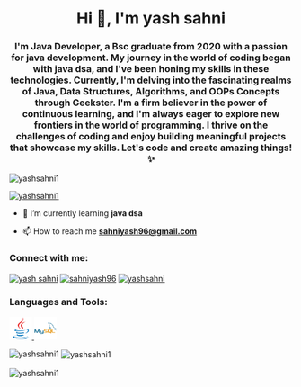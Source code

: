 

<h1 align="center">Hi 👋, I'm yash sahni</h1>
<h3 align="center">I'm Java Developer, a Bsc graduate from 2020 with a passion for java development. My journey in the world of coding began with java dsa, and I've been honing my skills in these technologies. Currently, I'm delving into the fascinating realms of Java, Data Structures, Algorithms, and OOPs Concepts through Geekster. I'm a firm believer in the power of continuous learning, and I'm always eager to explore new frontiers in the world of programming. I thrive on the challenges of coding and enjoy building meaningful projects that showcase my skills. Let's code and create amazing things! ✨</h3>

<p align="left"> <img src="https://komarev.com/ghpvc/?username=yashsahni1&label=Profile%20views&color=0e75b6&style=flat" alt="yashsahni1" /> </p>

<p align="left"> <a href="https://github.com/ryo-ma/github-profile-trophy"><img src="https://github-profile-trophy.vercel.app/?username=yashsahni1" alt="yashsahni1" /></a> </p>

- 🌱 I’m currently learning **java dsa**

- 📫 How to reach me **sahniyash96@gmail.com**

<h3 align="left">Connect with me:</h3>
<p align="left">
<a href="https://linkedin.com/in/yash sahni" target="blank"><img align="center" src="https://raw.githubusercontent.com/rahuldkjain/github-profile-readme-generator/master/src/images/icons/Social/linked-in-alt.svg" alt="yash sahni" height="30" width="40" /></a>
<a href="https://www.hackerrank.com/sahniyash96" target="blank"><img align="center" src="https://raw.githubusercontent.com/rahuldkjain/github-profile-readme-generator/master/src/images/icons/Social/hackerrank.svg" alt="sahniyash96" height="30" width="40" /></a>
<a href="https://www.leetcode.com/yashsahni" target="blank"><img align="center" src="https://raw.githubusercontent.com/rahuldkjain/github-profile-readme-generator/master/src/images/icons/Social/leet-code.svg" alt="yashsahni" height="30" width="40" /></a>
</p>

<h3 align="left">Languages and Tools:</h3>
<p align="left"> <a href="https://www.java.com" target="_blank" rel="noreferrer"> <img src="https://raw.githubusercontent.com/devicons/devicon/master/icons/java/java-original.svg" alt="java" width="40" height="40"/> </a> <a href="https://www.mysql.com/" target="_blank" rel="noreferrer"> <img src="https://raw.githubusercontent.com/devicons/devicon/master/icons/mysql/mysql-original-wordmark.svg" alt="mysql" width="40" height="40"/> </a> </p>

<p><img align="left" src="https://github-readme-stats.vercel.app/api/top-langs?username=yashsahni1&show_icons=true&locale=en&layout=compact" alt="yashsahni1" /></p>

<p>&nbsp;<img align="center" src="https://github-readme-stats.vercel.app/api?username=yashsahni1&show_icons=true&locale=en" alt="yashsahni1" /></p>

<p><img align="center" src="https://github-readme-streak-stats.herokuapp.com/?user=yashsahni1&" alt="yashsahni1" /></p>
